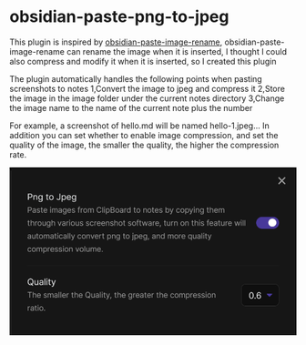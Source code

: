 # obsidian-paste-png-to-jpeg

This plugin is inspired by [obsidian-paste-image-rename](https://github.com/reorx/obsidian-paste-image-rename), obsidian-paste-image-rename can rename the image when it is inserted, I thought I could also compress and modify it when it is inserted, so I created this plugin

The plugin automatically handles the following points when pasting screenshots to notes
1,Convert the image to jpeg and compress it
2,Store the image in the image folder under the current notes directory
3,Change the image name to the name of the current note plus the number

For example, a screenshot of hello.md will be named hello-1.jpeg...
In addition you can set whether to enable image compression, and set the quality of the image, the smaller the quality, the higher the compression rate.

![](images/settings.png)